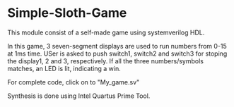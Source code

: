 # Simple-Sloth-Game
This module consist of a self-made game using systemverilog HDL.

In this game, 3 seven-segment displays are used to run numbers from 0-15 at 1ms time.
USer is asked to push switch1, switch2 and switch3 for stoping the display1, 2 and 3, respectively.
If all the three numbers/symbols matches, an LED is lit, indicating a win.

For complete code, click on to "My_game.sv"

Synthesis is done using Intel Quartus Prime Tool.
